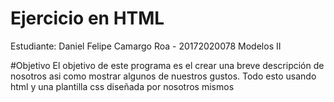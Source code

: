 # Ejercicio en HTML
Estudiante: Daniel Felipe Camargo Roa - 20172020078
Modelos II

#Objetivo
El objetivo de este programa es el crear una breve descripción de nosotros asi
como mostrar algunos de nuestros gustos. Todo esto usando html y una plantilla
css diseñada por nosotros mismos
